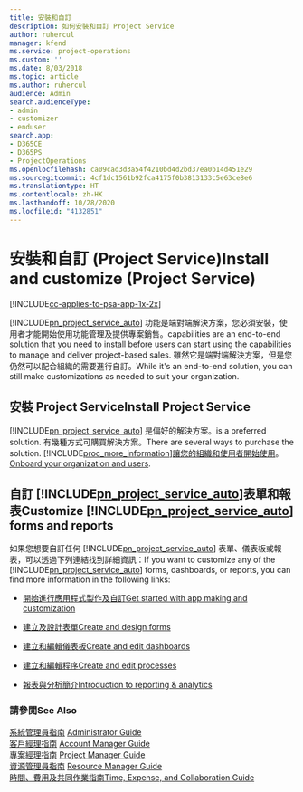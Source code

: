 ```yaml
---
title: 安裝和自訂
description: 如何安裝和自訂 Project Service
author: ruhercul
manager: kfend
ms.service: project-operations
ms.custom: ''
ms.date: 8/03/2018
ms.topic: article
ms.author: ruhercul
audience: Admin
search.audienceType:
- admin
- customizer
- enduser
search.app:
- D365CE
- D365PS
- ProjectOperations
ms.openlocfilehash: ca09cad3d3a54f4210bd4d2bd37ea0b14d451e29
ms.sourcegitcommit: 4cf1dc1561b92fca4175f0b3813133c5e63ce8e6
ms.translationtype: HT
ms.contentlocale: zh-HK
ms.lasthandoff: 10/28/2020
ms.locfileid: "4132851"
---
```

# <a name="install-and-customize-project-service"></a><span data-ttu-id="dd747-103">安裝和自訂 (Project Service)</span><span class="sxs-lookup"><span data-stu-id="dd747-103">Install and customize (Project Service)</span></span>

[!INCLUDE[cc-applies-to-psa-app-1x-2x](../includes/cc-applies-to-psa-app-1x-2x.md)]

[!INCLUDE[pn_project_service_auto](../includes/pn-project-service-auto.md)] <span data-ttu-id="dd747-104">功能是端對端解決方案，您必須安裝，使用者才能開始使用功能管理及提供專案銷售。</span><span class="sxs-lookup"><span data-stu-id="dd747-104">capabilities are an end-to-end solution that you need to install before users can start using the capabilities to manage and deliver project-based sales.</span></span> <span data-ttu-id="dd747-105">雖然它是端對端解決方案，但是您仍然可以配合組織的需要進行自訂。</span><span class="sxs-lookup"><span data-stu-id="dd747-105">While it's an end-to-end solution, you can still make customizations as needed to suit your organization.</span></span>  
<!-- TODO: I expect to find the information on how to get and install this here. Please find that and add it here. Same for Project Service.--> 
  
## <a name="install-project-service"></a><span data-ttu-id="dd747-106">安裝 Project Service</span><span class="sxs-lookup"><span data-stu-id="dd747-106">Install Project Service</span></span>  
 [!INCLUDE[pn_project_service_auto](../includes/pn-project-service-auto.md)] <span data-ttu-id="dd747-107">是偏好的解決方案。</span><span class="sxs-lookup"><span data-stu-id="dd747-107">is a preferred solution.</span></span> <span data-ttu-id="dd747-108">有幾種方式可購買解決方案。</span><span class="sxs-lookup"><span data-stu-id="dd747-108">There are several ways to purchase the solution.</span></span> [!INCLUDE[proc_more_information](../includes/proc-more-information.md)]<span data-ttu-id="dd747-109">[讓您的組織和使用者開始使用](https://docs.microsoft.com/dynamics365/customerengagement/on-premises/admin/onboard-your-organization-and-users-to-dynamics-365-online)。</span><span class="sxs-lookup"><span data-stu-id="dd747-109">[Onboard your organization and users](https://docs.microsoft.com/dynamics365/customerengagement/on-premises/admin/onboard-your-organization-and-users-to-dynamics-365-online).</span></span>  
  
## <a name="customize-pn_project_service_auto-forms-and-reports"></a><span data-ttu-id="dd747-110">自訂 [!INCLUDE[pn_project_service_auto](../includes/pn-project-service-auto.md)]表單和報表</span><span class="sxs-lookup"><span data-stu-id="dd747-110">Customize [!INCLUDE[pn_project_service_auto](../includes/pn-project-service-auto.md)] forms and reports</span></span>  
 <span data-ttu-id="dd747-111">如果您想要自訂任何 [!INCLUDE[pn_project_service_auto](../includes/pn-project-service-auto.md)] 表單、儀表板或報表，可以透過下列連結找到詳細資訊：</span><span class="sxs-lookup"><span data-stu-id="dd747-111">If you want to customize any of the [!INCLUDE[pn_project_service_auto](../includes/pn-project-service-auto.md)] forms, dashboards, or reports, you can find more information in the following links:</span></span>  
  
- [<span data-ttu-id="dd747-112">開始進行應用程式製作及自訂</span><span class="sxs-lookup"><span data-stu-id="dd747-112">Get started with app making and customization</span></span>](https://docs.microsoft.com/dynamics365/customerengagement/on-premises/customize/getting-started-customization)  
  
- [<span data-ttu-id="dd747-113">建立及設計表單</span><span class="sxs-lookup"><span data-stu-id="dd747-113">Create and design forms</span></span>](https://docs.microsoft.com/dynamics365/customerengagement/on-premises/customize/create-design-forms)  
  
- [<span data-ttu-id="dd747-114">建立和編輯儀表板</span><span class="sxs-lookup"><span data-stu-id="dd747-114">Create and edit dashboards</span></span>](https://docs.microsoft.com/dynamics365/customerengagement/on-premises/customize/create-edit-dashboards)  
  
- [<span data-ttu-id="dd747-115">建立和編輯程序</span><span class="sxs-lookup"><span data-stu-id="dd747-115">Create and edit processes</span></span>](https://docs.microsoft.com/dynamics365/customerengagement/on-premises/customize/guide-staff-through-common-tasks-processes)  
  
- [<span data-ttu-id="dd747-116">報表與分析簡介</span><span class="sxs-lookup"><span data-stu-id="dd747-116">Introduction to reporting & analytics</span></span>](https://docs.microsoft.com/dynamics365/customerengagement/on-premises/analytics/reporting-analytics-with-dynamics-365)  
  
### <a name="see-also"></a><span data-ttu-id="dd747-117">請參閱</span><span class="sxs-lookup"><span data-stu-id="dd747-117">See Also</span></span>  
 <span data-ttu-id="dd747-118">[系統管理員指南](../psa/admin-guide.md) </span><span class="sxs-lookup"><span data-stu-id="dd747-118">[Administrator Guide](../psa/admin-guide.md) </span></span>  
 <span data-ttu-id="dd747-119">[客戶經理指南](../psa/account-manager-guide.md) </span><span class="sxs-lookup"><span data-stu-id="dd747-119">[Account Manager Guide](../psa/account-manager-guide.md) </span></span>  
 <span data-ttu-id="dd747-120">[專案經理指南](../psa/project-manager-guide.md) </span><span class="sxs-lookup"><span data-stu-id="dd747-120">[Project Manager Guide](../psa/project-manager-guide.md) </span></span>  
 <span data-ttu-id="dd747-121">[資源管理員指南](../psa/resource-manager-guide.md) </span><span class="sxs-lookup"><span data-stu-id="dd747-121">[Resource Manager Guide](../psa/resource-manager-guide.md) </span></span>  
 [<span data-ttu-id="dd747-122">時間、費用及共同作業指南</span><span class="sxs-lookup"><span data-stu-id="dd747-122">Time, Expense, and Collaboration Guide</span></span>](../psa/time-expense-collaboration-guide.md)
